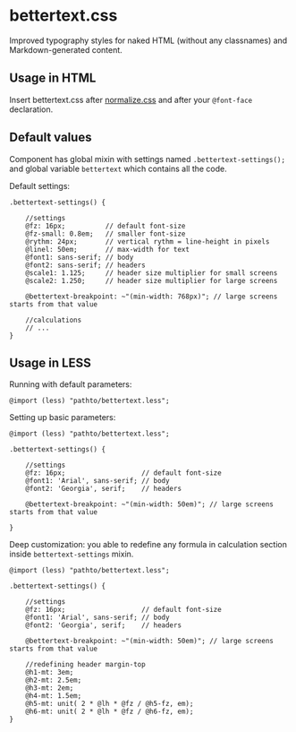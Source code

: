 # bettertext.css

Improved typography styles for naked HTML (without any classnames) and Markdown-generated content.

## Usage in HTML

Insert bettertext.css after [normalize.css](https://github.com/necolas/normalize.css) and after your `@font-face` declaration.

## Default values

Component has global mixin with settings named `.bettertext-settings();` and global variable `bettertext` which contains all the code.

Default settings:

```less
.bettertext-settings() {

    //settings
    @fz: 16px;          // default font-size
    @fz-small: 0.8em;   // smaller font-size
    @rythm: 24px;       // vertical rythm = line-height in pixels
    @linel: 50em;       // max-width for text
    @font1: sans-serif; // body
    @font2: sans-serif; // headers
    @scale1: 1.125;     // header size multiplier for small screens
    @scale2: 1.250;     // header size multiplier for large screens

    @bettertext-breakpoint: ~"(min-width: 768px)"; // large screens starts from that value

    //calculations
    // ...
}
```

## Usage in LESS

Running with default parameters:

```less
@import (less) "pathto/bettertext.less";
```

Setting up basic parameters:

```less
@import (less) "pathto/bettertext.less";

.bettertext-settings() {

    //settings
    @fz: 16px;                   // default font-size
    @font1: 'Arial', sans-serif; // body
    @font2: 'Georgia', serif;    // headers

    @bettertext-breakpoint: ~"(min-width: 50em)"; // large screens starts from that value

}
```

Deep customization: you able to redefine any formula in calculation section inside `bettertext-settings` mixin.

```less
@import (less) "pathto/bettertext.less";

.bettertext-settings() {

    //settings
    @fz: 16px;                   // default font-size
    @font1: 'Arial', sans-serif; // body
    @font2: 'Georgia', serif;    // headers

    @bettertext-breakpoint: ~"(min-width: 50em)"; // large screens starts from that value

    //redefining header margin-top
    @h1-mt: 3em;
    @h2-mt: 2.5em;
    @h3-mt: 2em;
    @h4-mt: 1.5em;
    @h5-mt: unit( 2 * @lh * @fz / @h5-fz, em);
    @h6-mt: unit( 2 * @lh * @fz / @h6-fz, em);
}
```
